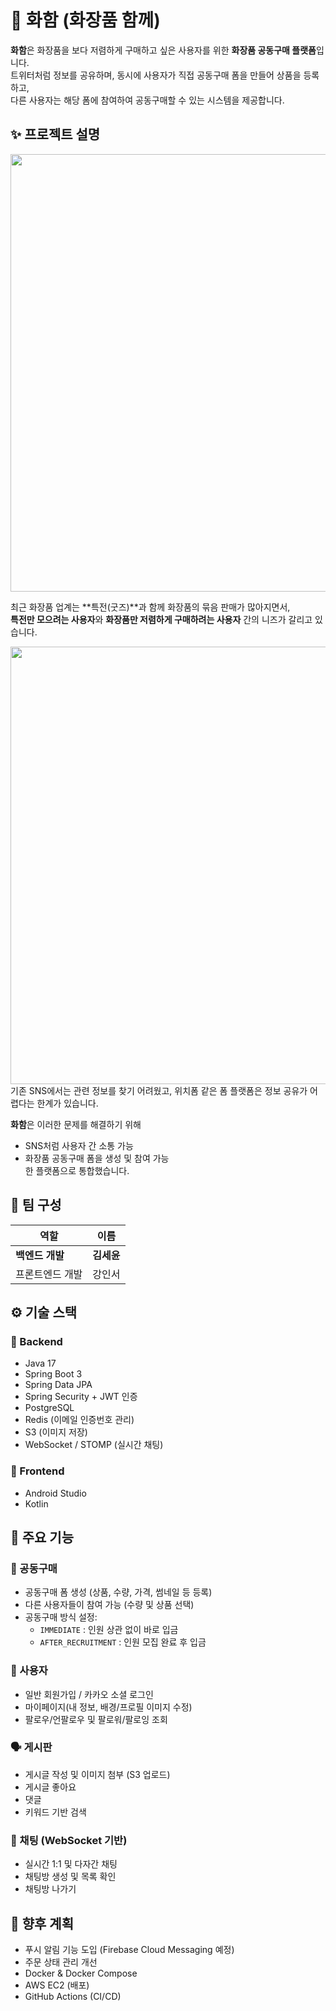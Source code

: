 # 💄 화함 (화장품 함께)

**화함**은 화장품을 보다 저렴하게 구매하고 싶은 사용자를 위한 **화장품 공동구매 플랫폼**입니다.  
트위터처럼 정보를 공유하며, 동시에 사용자가 직접 공동구매 폼을 만들어 상품을 등록하고,<br>
다른 사용자는 해당 폼에 참여하여 공동구매할 수 있는 시스템을 제공합니다.


## ✨ 프로젝트 설명

<img src = "https://github.com/user-attachments/assets/7980364a-e190-4893-842c-6a26958a8c1a" width = "700">

최근 화장품 업계는 **특전(굿즈)**과 함께 화장품의 묶음 판매가 많아지면서,<br>
**특전만 모으려는 사용자**와 **화장품만 저렴하게 구매하려는 사용자** 간의 니즈가 갈리고 있습니다.<br>

<img src = "https://github.com/user-attachments/assets/3c39b964-9a25-491c-a7d4-53325a58fc85" width = "700">
기존 SNS에서는 관련 정보를 찾기 어려웠고, 위치폼 같은 폼 플랫폼은 정보 공유가 어렵다는 한계가 있습니다.

**화함**은 이러한 문제를 해결하기 위해  
- SNS처럼 사용자 간 소통 가능
- 화장품 공동구매 폼을 생성 및 참여 가능  
한 플랫폼으로 통합했습니다.


## 👥 팀 구성

| 역할            | 이름     |
|----------------|----------|
| **백엔드 개발** | **김세윤** |
| 프론트엔드 개발 | 강인서   |


## ⚙️ 기술 스택

### 🔧 Backend
- Java 17
- Spring Boot 3
- Spring Data JPA
- Spring Security + JWT 인증
- PostgreSQL
- Redis (이메일 인증번호 관리)
- S3 (이미지 저장)
- WebSocket / STOMP (실시간 채팅)


### 🎨 Frontend
- Android Studio
- Kotlin


## 🧩 주요 기능

### 🛒 공동구매
- 공동구매 폼 생성 (상품, 수량, 가격, 썸네일 등 등록)
- 다른 사용자들이 참여 가능 (수량 및 상품 선택)
- 공동구매 방식 설정:  
  - `IMMEDIATE` : 인원 상관 없이 바로 입금  
  - `AFTER_RECRUITMENT` : 인원 모집 완료 후 입금

### 👤 사용자
- 일반 회원가입 / 카카오 소셜 로그인
- 마이페이지(내 정보, 배경/프로필 이미지 수정)
- 팔로우/언팔로우 및 팔로워/팔로잉 조회

### 🗣️ 게시판
- 게시글 작성 및 이미지 첨부 (S3 업로드)
- 게시글 좋아요
- 댓글
- 키워드 기반 검색

### 💬 채팅 (WebSocket 기반)
- 실시간 1:1 및 다자간 채팅
- 채팅방 생성 및 목록 확인
- 채팅방 나가기


## 🚀 향후 계획
- 푸시 알림 기능 도입 (Firebase Cloud Messaging 예정)
- 주문 상태 관리 개선
- Docker & Docker Compose
- AWS EC2 (배포)
- GitHub Actions (CI/CD)
